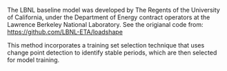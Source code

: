 The LBNL baseline model was developed by The Regents of the University of California, under the Department of Energy contract operators at the Lawrence Berkeley National Laboratory.
See the origianal code from:
https://github.com/LBNL-ETA/loadshape


This method incorporates a training set selection technique that uses change point detection to identify stable periods, which are then selected for model training.
